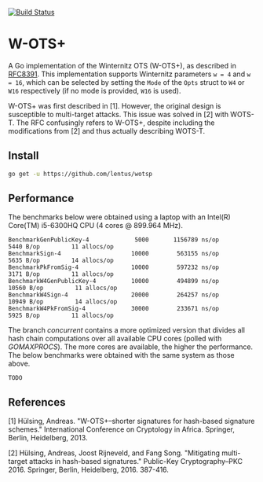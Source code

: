 [![Build Status](https://travis-ci.org/Re0h/wotsp.svg?branch=master)](https://travis-ci.org/Re0h/wotsp)

# W-OTS+
A Go implementation of the Winternitz OTS (W-OTS+), as described in [RFC8391](https://datatracker.ietf.org/doc/rfc8391/).
This implementation supports Winternitz parameters ```w = 4``` and ```w = 16```, 
which can be selected by setting the ```Mode``` of the ```Opts``` struct to 
```W4``` or ```W16``` respectively (if no mode is provided, ```W16``` is used).

W-OTS+ was first described in [1]. However, the original design is susceptible 
to multi-target attacks. This issue was solved in [2] with WOTS-T. The RFC 
confusingly refers to W-OTS+, despite including the modifications from 
[2] and thus actually describing WOTS-T.      

## Install

```sh
go get -u https://github.com/lentus/wotsp
```

## Performance
The benchmarks below were obtained using a laptop with an Intel(R) Core(TM) 
i5-6300HQ CPU (4 cores @ 899.964 MHz). 

```
BenchmarkGenPublicKey-4     	    5000	   1156789 ns/op	    5440 B/op	      11 allocs/op
BenchmarkSign-4             	   10000	    563155 ns/op	    5635 B/op	      14 allocs/op
BenchmarkPkFromSig-4        	   10000	    597232 ns/op	    3171 B/op	      11 allocs/op
BenchmarkW4GenPublicKey-4   	   10000	    494899 ns/op	   10560 B/op	      11 allocs/op
BenchmarkW4Sign-4           	   20000	    264257 ns/op	   10949 B/op	      14 allocs/op
BenchmarkW4PkFromSig-4      	   30000	    233671 ns/op	    5925 B/op	      11 allocs/op
```

The branch *concurrent* contains a more optimized version that divides all hash 
chain computations over all available CPU cores (polled with *GOMAXPROCS*). The 
more cores are available, the higher the performance. The below benchmarks were 
obtained with the same system as those above.

```
TODO
```  

## References
[1] Hülsing, Andreas. "W-OTS+–shorter signatures for hash-based signature schemes." International Conference on Cryptology in Africa. Springer, Berlin, Heidelberg, 2013.

[2] Hülsing, Andreas, Joost Rijneveld, and Fang Song. "Mitigating multi-target attacks in hash-based signatures." Public-Key Cryptography–PKC 2016. Springer, Berlin, Heidelberg, 2016. 387-416.